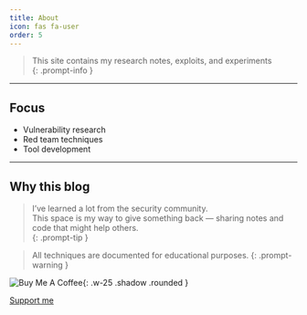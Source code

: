 ```yaml
---
title: About
icon: fas fa-user
order: 5
---
```


> This site contains my research notes, exploits, and experiments  
{: .prompt-info }

---

## Focus
- Vulnerability research  
- Red team techniques  
- Tool development  

---

## Why this blog
> I’ve learned a lot from the security community.  
> This space is my way to give something back — sharing notes and code that might help others.  
{: .prompt-tip }


> All techniques are documented for educational purposes.
{: .prompt-warning }


![Buy Me A Coffee](https://cdn.buymeacoffee.com/buttons/v2/default-yellow.png){: .w-25 .shadow .rounded }

[Support me](https://www.buymeacoffee.com/blacksnufkin)
